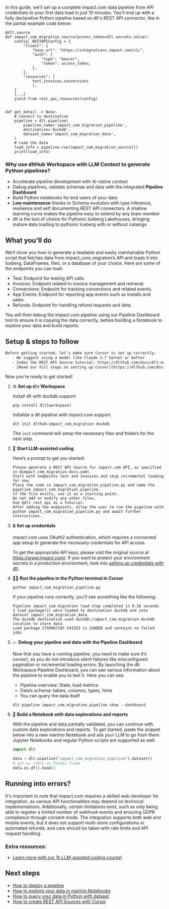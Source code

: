 In this guide, we'll set up a complete impact.com data pipeline from API credentials to your first data load in just 10 minutes. You'll end up with a fully declarative Python pipeline based on dlt's REST API connector, like in the partial example code below:

```python-outcome
@dlt.source
def impact_com_migration_source(access_token=dlt.secrets.value):
    config: RESTAPIConfig = {
        "client": {
            "base_url": "https://integrations.impact.com/v1/",
            "auth": {
                "type": "bearer",
                "token": access_token,
            },
        },
        "resources": [
            test,invoices,conversions
            ],
    }
    [...]
    yield from rest_api_resources(config)


def get_data() -> None:
    # Connect to destination
    pipeline = dlt.pipeline(
        pipeline_name='impact_com_migration_pipeline',
        destination='duckdb',
        dataset_name='impact_com_migration_data', 
    )
    # Load the data
    load_info = pipeline.run(impact_com_migration_source())
    print(load_info) 
```

### Why use dltHub Workspace with LLM Context to generate Python pipelines?

- Accelerate pipeline development with AI-native context
- Debug pipelines, validate schemas and data with the integrated **Pipeline Dashboard**
- Build Python notebooks for end users of your data
- **Low maintenance** thanks to Schema evolution with type inference, resilience and self documenting REST API connectors. A shallow learning curve makes the pipeline easy to extend by any team member
- dlt is the tool of choice for Pythonic Iceberg Lakehouses, bringing mature data loading to pythonic Iceberg with or without catalogs

## What you’ll do

We’ll show you how to generate a readable and easily maintainable Python script that fetches data from impact_com_migration’s API and loads it into Iceberg, DataFrames, files, or a database of your choice. Here are some of the endpoints you can load:

- Test: Endpoint for testing API calls.
- Invoices: Endpoint related to invoice management and retrieval.
- Conversions: Endpoint for tracking conversions and related events.
- App Events: Endpoint for reporting app events such as installs and sales.
- Refunds: Endpoint for handling refund requests and data.

You will then debug the impact.com pipeline using our Pipeline Dashboard tool to ensure it is copying the data correctly, before building a Notebook to explore your data and build reports.

## Setup & steps to follow

```default
Before getting started, let's make sure Cursor is set up correctly:
   - We suggest using a model like Claude 3.7 Sonnet or better
   - Index the REST API Source tutorial: https://dlthub.com/docs/dlt-ecosystem/verified-sources/rest_api/ and add it to context as **@dlt rest api**
   - [Read our full steps on setting up Cursor](https://dlthub.com/docs/dlt-ecosystem/llm-tooling/cursor-restapi#23-configuring-cursor-with-documentation)
```

Now you're ready to get started!

1. ⚙️ **Set up `dlt` Workspace**
    
    Install dlt with duckdb support:
    ```shell
    pip install dlt[workspace]
    ```

    Initialize a dlt pipeline with impact.com support.
    ```shell
    dlt init dlthub:impact_com_migration duckdb
    ```

    The `init` command will setup the necessary files and folders for the next step.
    
2. 🤠 **Start LLM-assisted coding**
    
    Here’s a prompt to get you started:
    
    ```prompt
    Please generate a REST API Source for impact.com API, as specified in @impact_com_migration-docs.yaml 
    Start with endpoints test and invoices and skip incremental loading for now. 
    Place the code in impact_com_migration_pipeline.py and name the pipeline impact_com_migration_pipeline. 
    If the file exists, use it as a starting point. 
    Do not add or modify any other files. 
    Use @dlt rest api as a tutorial. 
    After adding the endpoints, allow the user to run the pipeline with python impact_com_migration_pipeline.py and await further instructions.
    ```

    
3. 🔒 **Set up credentials** 
    
    impact.com uses OAuth2 authentication, which requires a connected app setup to generate the necessary credentials for API access.
    
    To get the appropriate API keys, please visit the original source at https://www.impact.com/.
    If you want to protect your environment secrets in a production environment, look into [setting up credentials with dlt](https://dlthub.com/docs/walkthroughs/add_credentials).
    
4. 🏃‍♀️ **Run the pipeline in the Python terminal in Cursor**
    
    ```shell
    python impact_com_migration_pipeline.py
    ```
    
    If your pipeline runs correctly, you’ll see something like the following:
    
    ```shell
    Pipeline impact_com_migration load step completed in 0.26 seconds
    1 load package(s) were loaded to destination duckdb and into dataset impact_com_migration_data
    The duckdb destination used duckdb:/impact_com_migration.duckdb location to store data
    Load package 1749667187.541553 is LOADED and contains no failed jobs
    ```
    
5. 📈 **Debug your pipeline and data with the Pipeline Dashboard**

    Now that you have a running pipeline, you need to make sure it’s correct, so you do not introduce silent failures like misconfigured pagination or incremental loading errors. By launching the dlt Workspace Pipeline Dashboard, you can see various information about the pipeline to enable you to test it. Here you can see:
    - Pipeline overview: State, load metrics
    - Data’s schema: tables, columns, types, hints
    - You can query the data itself
    
    ```shell
    dlt pipeline impact_com_migration_pipeline show --dashboard
    ```
    
6. 🐍 **Build a Notebook with data explorations and reports**

    With the pipeline and data partially validated, you can continue with custom data explorations and reports. To get started, paste the snippet below into a new marimo Notebook and ask your LLM to go from there. Jupyter Notebooks and regular Python scripts are supported as well.

    
    ```python
    import dlt

   data = dlt.pipeline("impact_com_migration_pipeline").dataset()
   # get es table as Pandas frame
   data.es.df().head()
    ```

## Running into errors?

It's important to note that impact.com requires a skilled web developer for integration, as various API functionalities may depend on technical implementations. Additionally, certain limitations exist, such as only being able to register a limited number of webhook events and ensuring GDPR compliance through consent mode. The integration supports both web and mobile events, but it does not support multi-store configurations or automated refunds, and care should be taken with rate limits and API request handling.

### Extra resources:

- [Learn more with our 1h LLM-assisted coding course!](https://www.youtube.com/watch?v=GGid70rnJuM)

## Next steps

- [How to deploy a pipeline](https://dlthub.com/docs/walkthroughs/deploy-a-pipeline)
- [How to explore your data in marimo Notebooks](https://dlthub.com/docs/general-usage/dataset-access/marimo)
- [How to query your data in Python with dataset](https://dlthub.com/docs/general-usage/dataset-access/dataset)
- [How to create REST API Sources with Cursor](https://dlthub.com/docs/dlt-ecosystem/llm-tooling/cursor-restapi)